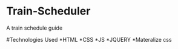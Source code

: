 # Train-Scheduler
A train schedule guide

#Technologies Used
*HTML
*CSS
*JS
*JQUERY
*Materalize css
